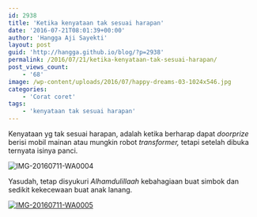 ```yaml
---
id: 2938
title: 'Ketika kenyataan tak sesuai harapan'
date: '2016-07-21T08:01:39+00:00'
author: 'Hangga Aji Sayekti'
layout: post
guid: 'http://hangga.github.io/blog/?p=2938'
permalink: /2016/07/21/ketika-kenyataan-tak-sesuai-harapan/
post_views_count:
    - '68'
image: /wp-content/uploads/2016/07/happy-dreams-03-1024x546.jpg
categories:
    - 'Corat coret'
tags:
    - 'kenyataan tak sesuai harapan'
---
```


Kenyataan yg tak sesuai harapan, adalah ketika berharap dapat *doorprize* berisi mobil mainan atau mungkin robot *transformer,* tetapi setelah dibuka ternyata isinya panci.

![IMG-20160711-WA0004](http://hangga.github.io/blog/wp-content/uploads/2016/07/IMG-20160711-WA0004-510x383.jpg)

Yasudah, tetap disyukuri *Alhamdulillaah* kebahagiaan buat simbok dan sedikit kekecewaan buat anak lanang.

[![IMG-20160711-WA0005](http://hangga.github.io/blog/wp-content/uploads/2016/07/IMG-20160711-WA0005-510x680.jpg)](http://hangga.github.io/blog/wp-content/uploads/2016/07/IMG-20160711-WA0005.jpg)
